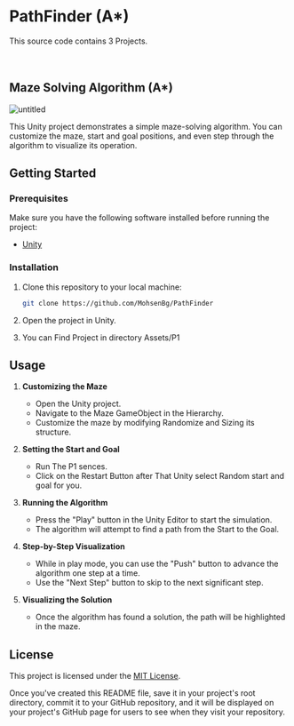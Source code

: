 # PathFinder (A*)
This source code contains 3 Projects.
<br/><br/><br/>

## Maze Solving Algorithm (A*)
![untitled](https://github.com/MohsenBg/PathFinder/assets/84536899/8bdf5183-7dfc-4db2-9773-85445db3bd24)

This Unity project demonstrates a simple maze-solving algorithm. You can customize the maze, start and goal positions, and even step through the algorithm to visualize its operation.

## Getting Started

### Prerequisites

Make sure you have the following software installed before running the project:

- [Unity](https://unity.com/)

### Installation

1. Clone this repository to your local machine:

   ```bash
   git clone https://github.com/MohsenBg/PathFinder
   ```

2. Open the project in Unity.

3. You can Find Project in directory Assets/P1

## Usage

1. **Customizing the Maze**

   - Open the Unity project.
   - Navigate to the Maze GameObject in the Hierarchy.
   - Customize the maze by modifying Randomize and Sizing its structure.

2. **Setting the Start and Goal**

   - Run The P1 sences.
   - Click on the Restart Button after That Unity select Random start and goal for you.

3. **Running the Algorithm**

   - Press the "Play" button in the Unity Editor to start the simulation.
   - The algorithm will attempt to find a path from the Start to the Goal.

4. **Step-by-Step Visualization**

   - While in play mode, you can use the "Push" button to advance the algorithm one step at a time.
   - Use the "Next Step" button to skip to the next significant step.

5. **Visualizing the Solution**

   - Once the algorithm has found a solution, the path will be highlighted in the maze.


## License

This project is licensed under the [MIT License](LICENSE.md).

Once you've created this README file, save it in your project's root directory, commit it to your GitHub repository, and it will be displayed on your project's GitHub page for users to see when they visit your repository.
